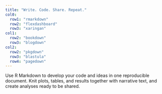 ```yaml
---
title: "Write. Code. Share. Repeat."
col0:
  row1: "rmarkdown"
  row2: "flexdashboard"
  row3: "xaringan"
col1:
  row2: "bookdown"
  row3: "blogdown"
col2:
  row2: "pkgdown"
  row3: "blastula"
  row4: "pagedown"
---
```


Use R Markdown to develop your code and ideas in one reproducible document. Knit plots, tables, and results together with narrative text, and create analyses ready to be shared.